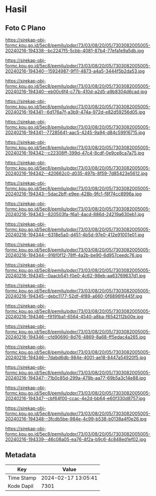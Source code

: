 # Hasil

## Foto C Plano

https://sirekap-obj-formc.kpu.go.id/5ec8/pemilu/pdpr/73/03/08/20/05/7303082005005-20240216-194338--bc2247f5-5cbb-4081-87b4-77efa1e9a5db.jpg

https://sirekap-obj-formc.kpu.go.id/5ec8/pemilu/pdpr/73/03/08/20/05/7303082005005-20240216-194340--15924987-9f11-4873-a4a5-3444f5b2da53.jpg

https://sirekap-obj-formc.kpu.go.id/5ec8/pemilu/pdpr/73/03/08/20/05/7303082005005-20240216-194340--eb00c6f4-c77b-410d-a2d5-a9b8304d6cad.jpg

https://sirekap-obj-formc.kpu.go.id/5ec8/pemilu/pdpr/73/03/08/20/05/7303082005005-20240216-194341--6d176a7f-a3b9-474a-972d-e82d59256d05.jpg

https://sirekap-obj-formc.kpu.go.id/5ec8/pemilu/pdpr/73/03/08/20/05/7303082005005-20240216-194341--77285641-aac5-4245-9a94-d84c59916715.jpg

https://sirekap-obj-formc.kpu.go.id/5ec8/pemilu/pdpr/73/03/08/20/05/7303082005005-20240216-194342--c22308ff-399d-47c4-8cdf-0e9ce8ca7a75.jpg

https://sirekap-obj-formc.kpu.go.id/5ec8/pemilu/pdpr/73/03/08/20/05/7303082005005-20240216-194342--420662c0-d035-497b-8f59-7d85423e5612.jpg

https://sirekap-obj-formc.kpu.go.id/5ec8/pemilu/pdpr/73/03/08/20/05/7303082005005-20240216-194343--5dac2bff-e9ee-428b-9fc1-f8f74cc8996a.jpg

https://sirekap-obj-formc.kpu.go.id/5ec8/pemilu/pdpr/73/03/08/20/05/7303082005005-20240216-194343--820503fa-f6a1-4acd-886d-24219a630eb1.jpg

https://sirekap-obj-formc.kpu.go.id/5ec8/pemilu/pdpr/73/03/08/20/05/7303082005005-20240216-194344--6318e5a0-d451-4b5d-97e0-412e91001e01.jpg

https://sirekap-obj-formc.kpu.go.id/5ec8/pemilu/pdpr/73/03/08/20/05/7303082005005-20240216-194344--916f0f12-78ff-4a2b-be90-6d957ceedc76.jpg

https://sirekap-obj-formc.kpu.go.id/5ec8/pemilu/pdpr/73/03/08/20/05/7303082005005-20240216-194345--0aacb541-f0e0-4c62-98eb-aa63769637d1.jpg

https://sirekap-obj-formc.kpu.go.id/5ec8/pemilu/pdpr/73/03/08/20/05/7303082005005-20240216-194345--debc1177-52df-4f89-a660-0f6896f6445f.jpg

https://sirekap-obj-formc.kpu.go.id/5ec8/pemilu/pdpr/73/03/08/20/05/7303082005005-20240216-194346--f9191ba1-6564-4540-a8ba-f6542112b00e.jpg

https://sirekap-obj-formc.kpu.go.id/5ec8/pemilu/pdpr/73/03/08/20/05/7303082005005-20240216-194346--cfd90690-8d76-4869-8a68-ff5edac4a265.jpg

https://sirekap-obj-formc.kpu.go.id/5ec8/pemilu/pdpr/73/03/08/20/05/7303082005005-20240216-194346--7dabd6db-984e-4001-ae18-8447a54920f5.jpg

https://sirekap-obj-formc.kpu.go.id/5ec8/pemilu/pdpr/73/03/08/20/05/7303082005005-20240216-194347--71b0c85d-299a-479b-aa77-69b5a3c14e88.jpg

https://sirekap-obj-formc.kpu.go.id/5ec8/pemilu/pdpr/73/03/08/20/05/7303082005005-20240216-194347--cbf64f00-ccac-4e2d-bb64-e60f330d8757.jpg

https://sirekap-obj-formc.kpu.go.id/5ec8/pemilu/pdpr/73/03/08/20/05/7303082005005-20240216-194348--3fcdb5be-984e-4c99-b538-b0138a4f0e26.jpg

https://sirekap-obj-formc.kpu.go.id/5ec8/pemilu/pdpr/73/03/08/20/05/7303082005005-20240216-194339--46c08a05-ea76-4f2a-b9c6-4c848ed1ef02.jpg


## Metadata

| Key        | Value               |
| ---------- | ------------------- |
| Time Stamp | 2024-02-17 13:05:41 |
| Kode Dapil | 7301                |




